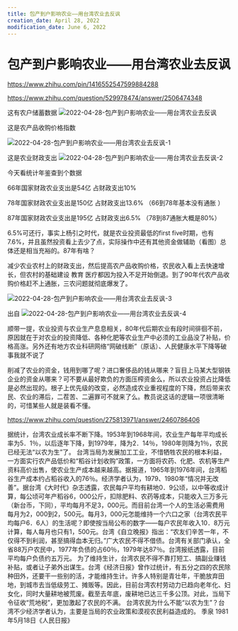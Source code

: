 ```yaml
---
title: 包产到户影响农业——用台湾农业去反讽
creation_date: April 28, 2022
modification_date: June 6, 2022
---
```



# 包产到户影响农业——用台湾农业去反讽

https://www.zhihu.com/pin/1416552547599884288

https://www.zhihu.com/question/529978474/answer/2506474348

这有农户储蓄数据
![2022-04-28-包产到户影响农业——用台湾农业去反讽](assets/2022-04-28-包产到户影响农业——用台湾农业去反讽.jpeg)

这是农产品收购价格指数

![2022-04-28-包产到户影响农业——用台湾农业去反讽-1](assets/2022-04-28-包产到户影响农业——用台湾农业去反讽-1.jpeg)

这是农业财政支出
![2022-04-28-包产到户影响农业——用台湾农业去反讽-2](assets/2022-04-28-包产到户影响农业——用台湾农业去反讽-2.jpeg)

今天看统计年鉴查到个数据

66年国家财政农业支出是54亿 占财政支出10%

78年国家财政农业支出是150亿 占财政支出13.6% （66到78年基本没有通胀 ）

87年国家财政农业支出是195亿 占财政支出6.5% （78到87通胀大概是80%）

6.5%可还行，事实上杨引之时代，就是农业投资最低的first five时期，也有7.6%，并且虽然投资看上去少了点，实际操作中还有其他资金做辅助（看图）总体还是相当充裕的。87年有啥？

减少农业农村上的财政支出，然后提高农产品收购价格，农民收入看上去快速增长，但农村的基础建设 教育 医疗都因为投入不足开始倒退。到了90年代农产品收购价格赶不上通胀，三农问题就彻底爆发了。

![2022-04-28-包产到户影响农业——用台湾农业去反讽-3](assets/2022-04-28-包产到户影响农业——用台湾农业去反讽-3.jpeg)

出自
![2022-04-28-包产到户影响农业——用台湾农业去反讽-4](assets/2022-04-28-包产到户影响农业——用台湾农业去反讽-4.jpeg)

顺带一提，农业投资与农业生产息息相关，80年代后期农业有段时间徘徊不前，原因就在于对农业的投资降低、各种化肥等农业生产中必须的工业品没了补贴，价格高涨。另外还有地方农业科研网络“网破线断”（原话）、人民健康水平下降等破事我就不说了

削减了农业的资金，钱用到哪了呢？进口奢侈品的钱从哪来？盲目上马某大型钢铁企业的资金从哪来？可不要从最好欺负的方面压榨资金么，所以农业投资占比降低是必然出现的。根子上优先级的改变，必然造成农业重视程度的下降，然后带来农民、农业的滞后，二茬苦、二遍罪可不就来了么。教员说这话的逻辑一项很清晰的，可惜某些人就是装看不懂。

https://www.zhihu.com/question/275813971/answer/2460786406

据统计，台湾农业成长率不断下降。1953年到1968年间，农业生产每年平均成长率为5．1％，以后逐年下降，到1979年，降为2．14％，1980年则降为1％，农民已经无法“以农为生”了。
台湾当局为发展加工工业，不惜牺牲农民的根本利益，一方面实行农产品低价和“稻谷计划收购”政策，一方面将农药、化肥、农机等生产资料高价出售，使农业生产成本越来越高。据报道，1965年到1976年间，台湾稻谷生产成本约占稻谷收入的76％。经济学者认为，1979、1980年“情况并无改善”。据台湾《大时代》杂志透露，农民每户平均有耕地0．9公顷，以中等收成计算，每公顷可年产稻谷6，000公斤，扣除肥料、农药等成本，只能收入三万多元（新台币，下同），平均每月不足3，000元。而目前台湾一个人的生活必需费用每月为2，000到2，500元。每月3，000元怎能维持一个六口之家（台湾农民平均每户6．6人）的生活呢？即使按当局公布的数字——每户农民年收入10．8万元计算，每人每月也只有1，500元。台湾《自立晚报》指出：“农友们辛苦一年，不仅得不到利润，甚至搞得血本无归。”广大农民不得不借债。台湾有关部门承认，全省88万户农民中，1977年负债的占60％，1979年达87％。台湾报纸透露，目前平均每户负债约五万元。
为了维持生计，台湾农民不得不靠打短工、搞副业赚钱补贴，或者让子弟外出谋生。台湾《经济日报》曾作过统计，有五分之四的农民除种田外，还要干一些别的活，才能维持生计。许多人特别是青壮年，干脆放弃田地，到城市去当低级劳工、摊贩等。因此，目前台湾农村劳动力已趋向老年化、妇女化，同时大量耕地被荒废。截至去年底，废耕地已达三千多公顶。对此，当局下令征收“荒地税”，更加激起了农民的不满。
台湾农民为什么不能“以农为生”？台湾不少经济学者认为，主要是当局的农业政策和漠视农民利益造成的。
季泉
1981年5月18日《人民日报》
